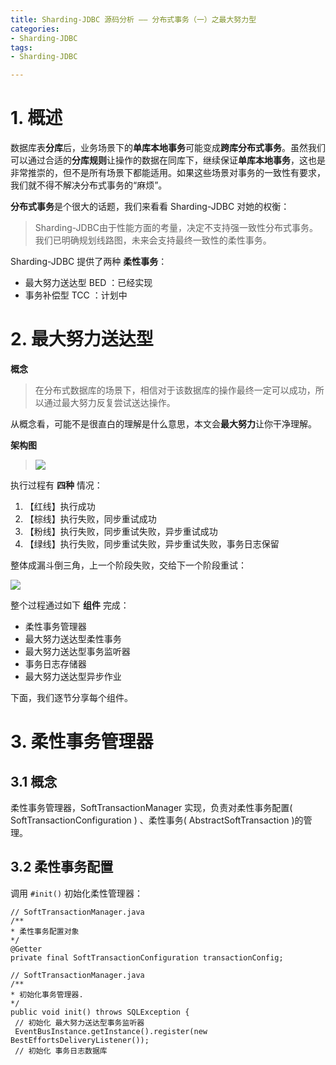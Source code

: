 ```yaml
---
title: Sharding-JDBC 源码分析 —— 分布式事务（一）之最大努力型 
categories:
- Sharding-JDBC
tags:
- Sharding-JDBC

---
```


   

[](#1-概述 "1. 概述")1. 概述
=======================

数据库表**分库**后，业务场景下的**单库本地事务**可能变成**跨库分布式事务**。虽然我们可以通过合适的**分库规则**让操作的数据在同库下，继续保证**单库本地事务**，这也是非常推崇的，但不是所有场景下都能适用。如果这些场景对事务的一致性有要求，我们就不得不解决分布式事务的“麻烦”。

**分布式事务**是个很大的话题，我们来看看 Sharding-JDBC 对她的权衡：

> Sharding-JDBC由于性能方面的考量，决定不支持强一致性分布式事务。我们已明确规划线路图，未来会支持最终一致性的柔性事务。

Sharding-JDBC 提供了两种 **柔性事务**：

*   最大努力送达型 BED ：已经实现 
*   事务补偿型 TCC ：计划中



 
[](#2-最大努力送达型 "2. 最大努力送达型")2. 最大努力送达型
======================================

**概念**

> 在分布式数据库的场景下，相信对于该数据库的操作最终一定可以成功，所以通过最大努力反复尝试送达操作。

从概念看，可能不是很直白的理解是什么意思，本文会**最大努力**让你干净理解。

**架构图**

> ![](http://www.iocoder.cn/images/Sharding-JDBC/2017_08_20/01.jpeg)

执行过程有 **四种** 情况：

1.  【红线】执行成功
2.  【棕线】执行失败，同步重试成功
3.  【粉线】执行失败，同步重试失败，异步重试成功
4.  【绿线】执行失败，同步重试失败，异步重试失败，事务日志保留

整体成漏斗倒三角，上一个阶段失败，交给下一个阶段重试：

![](http://www.iocoder.cn/images/Sharding-JDBC/2017_08_20/02.png)

整个过程通过如下 **组件** 完成：

*   柔性事务管理器
*   最大努力送达型柔性事务
*   最大努力送达型事务监听器
*   事务日志存储器
*   最大努力送达型异步作业

下面，我们逐节分享每个组件。

[](#3-柔性事务管理器 "3. 柔性事务管理器")3. 柔性事务管理器
======================================

[](#3-1-概念 "3.1 概念")3.1 概念
--------------------------

柔性事务管理器，SoftTransactionManager 实现，负责对柔性事务配置( SoftTransactionConfiguration ) 、柔性事务( AbstractSoftTransaction )的管理。

[](#3-2-柔性事务配置 "3.2 柔性事务配置")3.2 柔性事务配置
--------------------------------------

调用 `#init()` 初始化柔性管理器：

    // SoftTransactionManager.java  
    /**  
    * 柔性事务配置对象  
    */  
    @Getter  
    private final SoftTransactionConfiguration transactionConfig;   
      
    // SoftTransactionManager.java  
    /**  
    * 初始化事务管理器.  
    */  
    public void init() throws SQLException {  
     // 初始化 最大努力送达型事务监听器  
     EventBusInstance.getInstance().register(new BestEffortsDeliveryListener());  
     // 初始化 事务日志数据库
